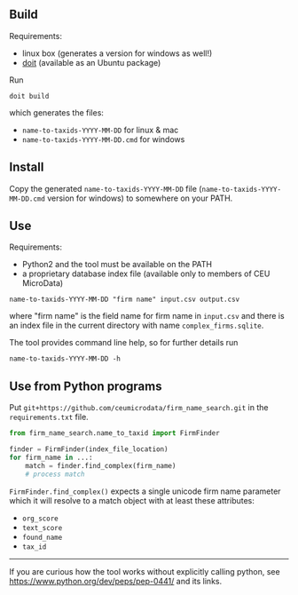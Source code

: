 ## Build

Requirements:
- linux box (generates a version for windows as well!)
- [doit](http://pydoit.org/) (available as an Ubuntu package)

Run
```
doit build
```

which generates the files:
- `name-to-taxids-YYYY-MM-DD` for linux & mac
- `name-to-taxids-YYYY-MM-DD.cmd` for windows


## Install

Copy the generated `name-to-taxids-YYYY-MM-DD` file (`name-to-taxids-YYYY-MM-DD.cmd` version for windows) to somewhere on your PATH.


## Use

Requirements:
- Python2 and the tool must be available on the PATH
- a proprietary database index file (available only to members of CEU MicroData)

```
name-to-taxids-YYYY-MM-DD "firm name" input.csv output.csv
```

where "firm name" is the field name for firm name in `input.csv` and there is an index file in the current directory with name `complex_firms.sqlite`.

The tool provides command line help, so for further details run 

```
name-to-taxids-YYYY-MM-DD -h
```


## Use from Python programs

Put `git+https://github.com/ceumicrodata/firm_name_search.git` in the
`requirements.txt` file.

```python
from firm_name_search.name_to_taxid import FirmFinder

finder = FirmFinder(index_file_location)
for firm_name in ...:
    match = finder.find_complex(firm_name)
    # process match
```

`FirmFinder.find_complex()` expects a single unicode firm name parameter which it will resolve to a match object with at least these attributes:
- `org_score`
- `text_score`
- `found_name`
- `tax_id`

----

If you are curious how the tool works without explicitly calling python, see https://www.python.org/dev/peps/pep-0441/ and its links.
